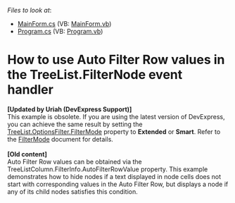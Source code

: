 <!-- default file list -->
*Files to look at*:

* [MainForm.cs](./CS/FilterNodeExample/MainForm.cs) (VB: [MainForm.vb](./VB/FilterNodeExample/MainForm.vb))
* [Program.cs](./CS/FilterNodeExample/Program.cs) (VB: [Program.vb](./VB/FilterNodeExample/Program.vb))
<!-- default file list end -->
# How to use Auto Filter Row values in the TreeList.FilterNode event handler


<p><strong>[Updated by Uriah (DevExpress Support)]</strong><br />This example is obsolete. If you are using the latest version of DevExpress, you can achieve the same result by setting the <a href="https://documentation.devexpress.com/#WindowsForms/DevExpressXtraTreeListTreeListOptionsFilter_FilterModetopic">TreeList.OptionsFilter.FilterMode</a> property to <strong>Extended</strong> or <strong>Smart</strong>. Refer to the <a href="https://documentation.devexpress.com/#WindowsForms/DevExpressXtraTreeListFilterModeEnumtopic">FilterMode</a> document for details.<br /><br /><strong>[Old content]</strong><br />Auto Filter Row values can be obtained via the TreeListColumn.FilterInfo.AutoFilterRowValue property. This example demonstrates how to hide nodes if a text displayed in node cells does not start with corresponding values in the Auto Filter Row, but displays a node if any of its child nodes satisfies this condition.</p>

<br/>



